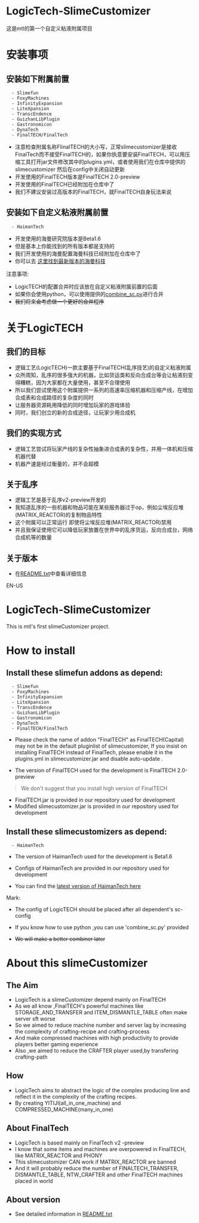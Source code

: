 # LogicTech-SlimeCustomizer

这是mtl的第一个自定义粘液附属项目

# 安装事项


## 安装如下附属前置
```
  - Slimefun
  - FoxyMachines
  - InfinityExpansion
  - LiteXpansion
  - TranscEndence
  - GuizhanLibPlugin
  - Gastronomicon
  - DynaTech
  - FinalTECH/FinalTech
```
- 注意检查附属名称FIinalTECH的大小写，正常slimecustomizer是接收FinalTech而不接受FinalTECH的，如果你执意要安装FinalTECH，可以用压缩工具打开jar文件修改其中的plugins.yml，或者使用我们在仓库中提供的slimecustomizer 然后在config中关闭自动更新
- 开发使用的FinalTECH版本是FinalTECH 2.0-preview
- 开发使用的FinalTECH已经附加在仓库中了
- 我们不建议安装过高版本的FinalTECH，就FinalTECH自身玩法来说

## 安装如下自定义粘液附属前置
```
  - HaimanTech
```
- 开发使用的海曼研究院版本是Beta1.6
- 但是基本上你能找到的所有版本都是支持的
- 我们开发使用的海曼配置海曼科技已经附加在仓库中了
- 你可以去 [这里找到最新版本的海曼科技](https://github.com/haiman233/HaimanTech2)



注意事项:
- LogicTECH的配置合并时应该放在自定义粘液附属前置的后面
- 如果你会使用python，可以使用提供的[combine_sc.py](combine_sc.py)进行合并
- ~~我们将来会考虑做一个更好的合并程序~~
# 关于LogicTECH
## 我们的目标
- 逻辑工艺(LogicTECH)一款主要基于FinalTECH(乱序技艺)的自定义粘液附属
- 众所周知，乱序的很多强大的机器，比如货运类和反向合成台等会让粘液刻变得糟糕，因为大家都在大量使用，甚至不合理使用
- 所以我们尝试使用这个附属提供一系列的高速率压缩机器和压缩产线，在增加合成表和合成路径的复杂度的同时
- 让服务器资源耗用降低的同时增加玩家的游戏体验
- 同时，我们创立的新的合成途径，让玩家少用合成机
## 我们的实现方式
- 逻辑工艺尝试将玩家产线的复杂性抽象进合成表的复杂性，并用一体机和压缩机器代替
- 机器产速是经过衡量的，并不会超模
## 关于乱序
- 逻辑工艺是基于乱序v2-preview开发的
- 我知道乱序的一些机器和物品可能在某些服务器过于op，例如尘埃反应堆(MATRIX_REACTOR)的复制物品特性
- 这个附属可以正常运行 即使将尘埃反应堆(MATRIX_REACTOR)禁用
- 并且我保证使用它可以降低玩家放置在世界中的乱序货运，反向合成台，网络合成机等的数量
## 关于版本
- 在[README.txt](README.txt)中查看详细信息

 
 
EN-US

# LogicTech-SlimeCustomizer
This is mtl's first slimeCustomizer project.

# How to install


## Install these slimefun addons as depend:
```
  - Slimefun
  - FoxyMachines
  - InfinityExpansion
  - LiteXpansion
  - TranscEndence
  - GuizhanLibPlugin
  - Gastronomicon
  - DynaTech
  - FinalTECH/FinalTech
```

- Please check the name of addon "FinalTECH" as FinalTECH(Capital) may not be in the default pluginlist of slimecustomizer, If you insist on installing FinalTECH instead of FinalTech, please enable it in the plugins.yml in slimecustomizer.jar and disable auto-update .

- The version of FinalTECH used for the development is FinalTECH 2.0-preview

> We don't suggest that you install high version of FinalTECH

- FinalTECH.jar is provided in our repository used for development
- Modified slimecustomizer.jar is provided in our repository used for development

## Install these slimecustomizers as depend:
```
  - HaimanTech
```
- The version of HaimanTech used for the development is Beta1.6

- Configs of HaimanTech are provided in our repository used for development

- You can find the [latest version of HaimanTech here](https://github.com/haiman233/HaimanTech2)



Mark:

 - The config of LogicTECH should be placed after all dependent's sc-config

- If you know how to use python ,you can use 'combine_sc.py' provided

-  ~~We will make a better combiner later~~

# About this slimeCustomizer
## The Aim
- LogicTech is a slimeCustomizer depend mainly on FinalTECH
- As we all know ,FinalTECH's powerful machines like STORAGE_AND_TRANSFER and ITEM_DISMANTLE_TABLE often make server sft worse
- So we aimed to reduce machine number and server lag by increasing the complexity of crafting-recipe and crafting-process
- And make compressed machines with high productivity to provide players better gaming experience
- Also ,we aimed to reduce the CRAFTER player used,by transfering crafting-path
## How
- LogicTech aims to abstract the logic of the complex producing line and reflect it in the complexity of the crafting recipes.
- By creating YITIJI(all_in_one_machine) and COMPRESSED_MACHINE(many_in_one)
## About FinalTech
- LogicTech is based mainly on FinalTech v2 -preview
- I know that some items and machines are overpowered in FinalTECH, like MATRIX_REACTOR and PHONY
- This slimecustomizer CAN work if MATRIX_REACTOR are banned
- And it will probably reduce the number of FINALTECH_TRANSFER, DISMANTLE_TABLE, NTW_CRAFTER and other FinalTECH machines placed in world

## About version
- See detailed information in [README.txt](README.txt)
  
